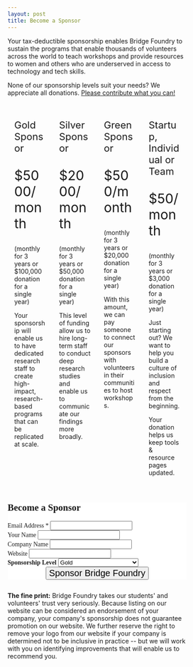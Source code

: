 ```yaml
---
layout: post
title: Become a Sponsor
---
```



<style type="text/css">
* {
    box-sizing: border-box;
}

/* Create four equal columns that floats next to each other */
.column {
    float: left;
    width: 25%;
    padding:15px;
}

/* Clear floats after the columns */
.row:after {
    content: "";
    display: table;
    clear: both;
}

/* Responsive layout - makes the four columns stack on top of each other instead of next to each other */
@media screen and (max-width: 600px) {
    .column {
        width: 100%;
    }
    
}

.sponsor { font-size: 22px; }

.sponsoramt { font-size: 30px; }

.sponsoramtdetail { font-size: 14px; }

.thefineprint { font-size: 14px; padding-bottom:10pt }
</style>


Your tax-deductible sponsorship enables Bridge Foundry to sustain the programs that enable thousands of volunteers across the world to teach workshops and provide resources to women and others who are underserved in access to technology and tech skills.

None of our sponsorship levels suit your needs? We appreciate all donations. <a href="/donate.html">Please contribute what you can!</a>


<div class="row">
  <div class="column">
<p class="sponsor">Gold Sponsor</p>
<p class="sponsoramt">$5000/month</p>
<p class ="sponsoramtdetail">(monthly for 3 years or $100,000 donation for a single year)</p>
Your sponsorship will enable us to have dedicated research staff to create high-impact, research-based programs that can be replicated at scale.
</div>
  <div class="column">
<p class="sponsor">Silver Sponsor</p>
<p class="sponsoramt">$2000/month</p>
<p class ="sponsoramtdetail">(monthly for 3 years or $50,000 donation for a single year)</p>
This level of funding allow us to hire long-term staff to conduct deep research studies and enable us to communicate our findings more broadly.  
  </div>
  <div class="column">
<p class="sponsor">Green Sponsor</p>
<p class="sponsoramt">$500/month</p>
<p class ="sponsoramtdetail">(monthly for 3 years or $20,000 donation for a single year)</p>
With this amount, we can pay someone to connect our sponsors with volunteers in their communities to host workshops. 
  </div> 
  <div class="column">
  <p class="sponsor">  Startup, Individual or Team </p>
<p class="sponsoramt">$50/month</p>
<p class ="sponsoramtdetail">(monthly for 3 years or $3,000 donation for a single year)</p>
<p>Just starting out? We want to help you build a culture of inclusion and respect from the beginning. </p>
<p>Your donation helps us keep tools &amp; resource pages updated. </p>
  </div>
</div>




<!-- Begin Mailchimp Signup Form -->
<link href="//cdn-images.mailchimp.com/embedcode/classic-10_7.css" rel="stylesheet" type="text/css">
<style type="text/css">
	#mc_embed_signup{background:#fff; clear:left; font-family:Alegreya; font-size:14px; margin-left: auto; margin-right: auto; margin-bottom:20pt;}
    #mc_embed_signup .button {font-size:20px;}
    #mc_embed_signup .clear {clear: both; text-align: center;
        }
        
    .mc-field-group { max-width: 600px; }
	/* Add your own Mailchimp form style overrides in your site stylesheet or in this style block.
	   We recommend moving this block and the preceding CSS link to the HEAD of your HTML file. */
</style>
<div id="mc_embed_signup">
<form action="https://bridgefoundry.us14.list-manage.com/subscribe/post?u=f13701aada36c410d652e64c8&amp;id=cea9503d0a" method="post" id="mc-embedded-subscribe-form" name="mc-embedded-subscribe-form" class="validate" target="_blank" novalidate>
    <div id="mc_embed_signup_scroll">
	<h2>Become a Sponsor</h2>
<div class="mc-field-group">
	<label for="mce-EMAIL">Email Address  <span class="asterisk">*</span>
</label>
	<input type="email" value="" name="EMAIL" class="required email" id="mce-EMAIL">
</div>
<div class="mc-field-group">
	<label for="mce-NAME">Your Name </label>
	<input type="text" value="" name="NAME" class="" id="mce-NAME">
</div>
<div class="mc-field-group">
	<label for="mce-COMPANY">Company Name </label>
	<input type="text" value="" name="COMPANY" class="" id="mce-COMPANY">
</div>
<div class="mc-field-group">
	<label for="mce-MMERGE7">Website </label>
	<input type="url" value="" name="MMERGE7" class=" url" id="mce-MMERGE7">
</div>
<div class="mc-field-group input-group">
    <strong>Sponsorship Level </strong>
    <select name="SPONSORLEV">
    <option value="Gold" id="mce-SPONSORLEV-0">Gold</option>
    <option value="Silver" id="mce-SPONSORLEV-1">Silver</option>
    <option value="Green" id="mce-SPONSORLEV-2">Green</option>
    <option value="Startup" id="mce-SPONSORLEV-3">Startup, Individual or Team</option>
    </select>
</div>
	<div id="mce-responses" class="clear">
		<div class="response" id="mce-error-response" style="display:none"></div>
		<div class="response" id="mce-success-response" style="display:none"></div>
	</div>    <!-- real people should not fill this in and expect good things - do not remove this or risk form bot signups-->
   <div style="position: absolute; left: -5000px;" aria-hidden="true"><input type="text" name="b_f13701aada36c410d652e64c8_cea9503d0a" tabindex="-1" value=""></div>
    <div class="clear"><input type="submit" value="Sponsor Bridge Foundry" name="subscribe" id="mc-embedded-subscribe" class="button"></div>
    </div>
</form>
</div>
<script type='text/javascript' src='//s3.amazonaws.com/downloads.mailchimp.com/js/mc-validate.js'></script><script type='text/javascript'>(function($) {window.fnames = new Array(); window.ftypes = new Array();fnames[0]='EMAIL';ftypes[0]='email';fnames[5]='NAME';ftypes[5]='text';fnames[6]='COMPANY';ftypes[6]='text';fnames[7]='MMERGE7';ftypes[7]='url';fnames[1]='FNAME';ftypes[1]='text';fnames[2]='LNAME';ftypes[2]='text';fnames[3]='ADDRESS';ftypes[3]='address';fnames[4]='PHONE';ftypes[4]='phone';fnames[8]='SPONSOR';ftypes[8]='text';fnames[9]='SPONSORLEV';ftypes[9]='radio';fnames[10]='SPONSORPAY';ftypes[10]='radio';}(jQuery));var $mcj = jQuery.noConflict(true);</script>
<!--End mc_embed_signup-->
<div class="thefineprint">

<b>The fine print:</b>  Bridge Foundry takes our students' and volunteers' trust very seriously.  Because listing on our website can be considered an endorsement of your company,  your company's sponsorship  does not guarantee promotion on our website. We further reserve the right to remove your logo from our website if your company is determined not to be inclusive in practice -- but we will work with you on identifying improvements that will enable us to recommend you. 

</div>
